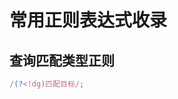 # 常用正则表达式收录

## 查询匹配类型正则

```js
/(?<!dg)匹配目标/;
```

<RegexPanel>
  <template #title>否定前缀匹配</template>
  <template #code>
    {{`/(?<!dg)匹配目标/`}}
  </template>
</RegexPanel>

## 校验类型正则
